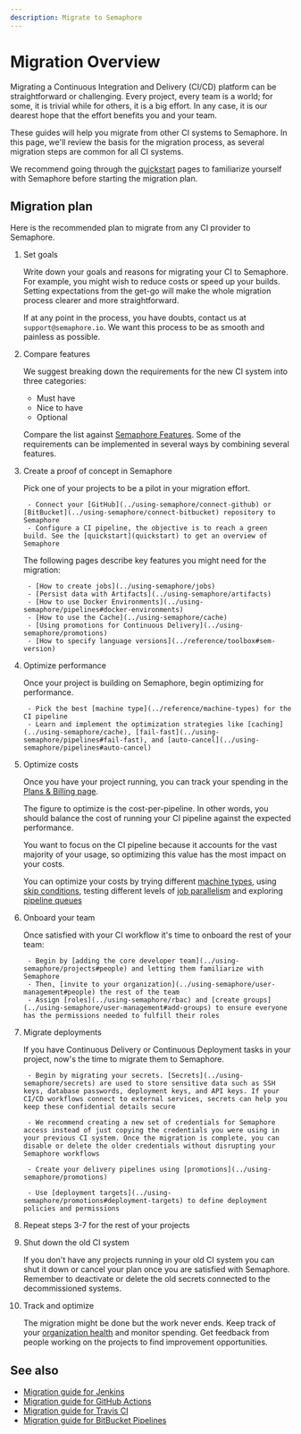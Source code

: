 ```yaml
---
description: Migrate to Semaphore
---
```


# Migration Overview

Migrating a Continuous Integration and Delivery (CI/CD) platform can be straightforward or challenging. Every project, every team is a world; for some, it is trivial while for others, it is a big effort. In any case, it is our dearest hope that the effort benefits you and your team.

These guides will help you migrate from other CI systems to Semaphore. In this page, we'll review the basis for the migration process, as several migration steps are common for all CI systems.

We recommend going through the [quickstart](quickstart) pages to familiarize yourself with Semaphore before starting the migration plan.

## Migration plan

Here is the recommended plan to migrate from any CI provider to Semaphore.

<Steps>

1. Set goals

    Write down your goals and reasons for migrating your CI to Semaphore. For example, you might wish to reduce costs or speed up your builds. Setting expectations from the get-go will make the whole migration process clearer and more straightforward.

    If at any point in the process, you have doubts, contact us at `support@semaphore.io`. We want this process to be as smooth and painless as possible.

2. Compare features

    We suggest breaking down the requirements for the new CI system into three categories:

    - Must have
    - Nice to have
    - Optional

    Compare the list against [Semaphore Features](https://semaphore.io/pricing). Some of the requirements can be implemented in several ways by combining several features.

3. Create a proof of concept in Semaphore

    Pick one of your projects to be a pilot in your migration effort.

        - Connect your [GitHub](../using-semaphore/connect-github) or [BitBucket](../using-semaphore/connect-bitbucket) repository to Semaphore 
        - Configure a CI pipeline, the objective is to reach a green build. See the [quickstart](quickstart) to get an overview of Semaphore

    The following pages describe key features you might need for the migration:

        - [How to create jobs](../using-semaphore/jobs)
        - [Persist data with Artifacts](../using-semaphore/artifacts)
        - [How to use Docker Environments](../using-semaphore/pipelines#docker-environments)
        - [How to use the Cache](../using-semaphore/cache)
        - [Using promotions for Continuous Delivery](../using-semaphore/promotions)
        - [How to specify language versions](../reference/toolbox#sem-version)

4. Optimize performance

    Once your project is building on Semaphore, begin optimizing for performance.

        - Pick the best [machine type](../reference/machine-types) for the CI pipeline
        - Learn and implement the optimization strategies like [caching](../using-semaphore/cache), [fail-fast](../using-semaphore/pipelines#fail-fast), and [auto-cancel](../using-semaphore/pipelines#auto-cancel)

5. Optimize costs

    Once you have your project running, you can track your spending in the [Plans & Billing page](../using-semaphore/billing).

    The figure to optimize is the cost-per-pipeline. In other words, you should balance the cost of running your CI pipeline against the expected performance.

    You want to focus on the CI pipeline because it accounts for the vast majority of your usage, so optimizing this value has the most impact on your costs.

    You can optimize your costs by trying different [machine types](../reference/machine-types), using [skip conditions](../using-semaphore/jobs#skip-run), testing different levels of [job parallelism](../using-semaphore/jobs#job-parallelism) and exploring [pipeline queues](../using-semaphore/pipelines#pipeline-queues)

6. Onboard your team

    Once satisfied with your CI workflow it's time to onboard the rest of your team:

        - Begin by [adding the core developer team](../using-semaphore/projects#people) and letting them familiarize with Semaphore 
        - Then, [invite to your organization](../using-semaphore/user-management#people) the rest of the team 
        - Assign [roles](../using-semaphore/rbac) and [create groups](../using-semaphore/user-management#add-groups) to ensure everyone has the permissions needed to fulfill their roles
        
7. Migrate deployments

    If you have Continuous Delivery or Continuous Deployment tasks in your project, now's the time to migrate them to Semaphore.

        - Begin by migrating your secrets. [Secrets](../using-semaphore/secrets) are used to store sensitive data such as SSH keys, database passwords, deployment keys, and API keys. If your CI/CD workflows connect to external services, secrets can help you keep these confidential details secure

        - We recommend creating a new set of credentials for Semaphore access instead of just copying the credentials you were using in your previous CI system. Once the migration is complete, you can disable or delete the older credentials without disrupting your Semaphore workflows

        - Create your delivery pipelines using [promotions](../using-semaphore/promotions)

        - Use [deployment targets](../using-semaphore/promotions#deployment-targets) to define deployment policies and permissions

8. Repeat steps 3-7 for the rest of your projects
9. Shut down the old CI system

    If you don't have any projects running in your old CI system you can shut it down or cancel your plan once you are satisfied with Semaphore. Remember to deactivate or delete the old secrets connected to the decommissioned systems.

10. Track and optimize

    The migration might be done but the work never ends. Keep track of your [organization health](../using-semaphore/org-health) and monitor spending. Get feedback from people working on the projects to find improvement opportunities.

</Steps>

## See also

- [Migration guide for Jenkins](./migration/jenkins)
- [Migration guide for GitHub Actions](./migration/github-actions)
- [Migration guide for Travis CI](./migration/travis)
- [Migration guide for BitBucket Pipelines](./migration/bitbucket)
